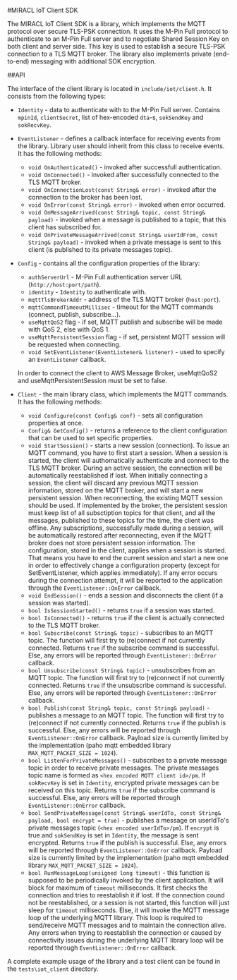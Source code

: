 #MIRACL IoT Client SDK

The MIRACL IoT Client SDK is a library, which implements the MQTT protocol over secure TLS-PSK connection.
It uses the M-Pin Full protocol to authenticate to an M-Pin Full server and to negotiate Shared Session Key
on both client and server side. This key is used to establish a secure TLS-PSK connection to a TLS MQTT
broker. The library also implements private (end-to-end) messaging with additional SOK encryption.

##API

The interface of the client library is located in `include/iot/client.h`. It consists from the following
types:

- `Identity` - data to authenticate with to the M-Pin Full server. Contains `mpinId`, `clientSecret`, list
of hex-encoded `dta`-s, `sokSendKey` and `sokRecvKey`.
- `EventListener` - defines a callback interface for receiving events from the library. Library user should
inherit from this class to receive events. It has the following methods:
    - `void OnAuthenticated()` - invoked after successfull authentication.
    - `void OnConnected()` - invoked after successfully connected to the TLS MQTT broker.
    - `void OnConnectionLost(const String& error)` - invoked after the connection to the broker has been lost.
    - `void OnError(const String& error)` - invoked when error occurred.
    - `void OnMessageArrived(const String& topic, const String& payload)` - invoked when a message is published
to a topic, that this client has subscribed for.
    - `void OnPrivateMessageArrived(const String& userIdFrom, const String& payload)` - invoked when a private
message is sent to this client (is published to its private messages topic).
- `Config` - contains all the configuration properties of the library:
    - `authServerUrl` - M-Pin Full authentication server URL (`http://host:port/path`).
    - `identity` - `Identity` to authenticate with.
    - `mqttTlsBrokerAddr` - address of the TLS MQTT broker (`host:port`).
    - `mqttCommandTimeoutMillisec` - timeout for the MQTT commands (connect, publish, subscribe...).
    - `useMqttQoS2` flag - if set, MQTT publish and subscribe will be made with QoS 2, else with QoS 1.
    - `useMqttPersistentSession` flag - if set, persistent MQTT session will be requested when connecting.
    - `void SetEventListener(EventListener& listener)` - used to specify an `EventListener` callback.

    In order to connect the client to AWS Message Broker, useMqttQoS2 and useMqttPersistentSession must be set to false.

- `Client` - the main library class, which implements the MQTT commands. It has the following methods:
    - `void Configure(const Config& conf)` - sets all configuration properties at once.
    - `Config& GetConfig()` - returns a reference to the client configuration that can be used to set specific
properties.
    - `void StartSession()` - starts a new session (connection). To issue an MQTT command, you have to first
start a session. When a session is started, the client will authomatically authenticate and connect to the TLS
MQTT broker. During an active session, the connection will be automatically reestablished if lost. When initially
connecting a session, the client will discard any previous MQTT session information, stored on the MQTT broker,
and will start a new persistent session. When reconnecting, the existing MQTT session should be used. If
implemented by the broker, the persistent session must keep list of all subsctiption topics for that client, and
all the messages, published to these topics for the time, the client was offline. Any subscriptions, successfully
made during a session, will be automatically restored after reconnecting, even if the MQTT broker does not store
persistent session information. The configuration, stored in the client, applies when a session is started. That
means you have to end the current session and start a new one in order to effectively change a configuration
property (except for SetEventListener, which applies immediately). If any error occurs during the connection
attempt, it will be reported to the application through the `EventListener::OnError` callback.
    - `void EndSession()` - ends a session and disconnects the client (if a session was started).
    - `bool IsSessionStarted()` - returns `true` if a session was started.
    - `bool IsConnected()` - returns `true` if the client is actually connected to the TLS MQTT broker.
    - `bool Subscribe(const String& topic)` - subscribes to an MQTT topic. The function will first try to (re)connect
if not currently connected. Returns `true` if the subscribe command is successful. Else, any errors will be reported
through `EventListener::OnError` callback.
    - `bool Unsubscribe(const String& topic)` - unsubscribes from an MQTT topic. The function will first try to
(re)connect if not currently connected. Returns `true` if the unsubscribe command is successful. Else, any errors
will be reported through `EventListener::OnError` callback.
    - `bool Publish(const String& topic, const String& payload)` - publishes a message to an MQTT topic. The function
will first try to (re)connect if not currently connected. Returns `true` if the publish is successful. Else, any
errors will be reported through `EventListener::OnError` callback. Payload size is currently limited by the
implementation (paho mqtt embedded library `MAX_MQTT_PACKET_SIZE = 1024`).
    - `bool ListenForPrivateMessages()` - subscribes to a private message topic in order to receive private messages.
The private messages topic name is formed as `<hex encoded MQTT client id>/pm`. If `sokRecvKey` is set in `Identity`,
encrypted private messages can be received on this topic. Returns `true` if the subscribe command is successful.
Else, any errors will be reported through `EventListener::OnError` callback.
    - `bool SendPrivateMessage(const String& userIdTo, const String& payload, bool encrypt = true)` - publishes a
message on userIdTo's private messages topic (`<hex encoded userIdTo>/pm`). If `encrypt` is true and `sokSendKey`
is set in `Identity`, the message is sent encrypted. Returns `true` if the publish is successful. Else, any
errors will be reported through `EventListener::OnError` callback. Payload size is currently limited by the
implementation (paho mqtt embedded library `MAX_MQTT_PACKET_SIZE = 1024`).
    - `bool RunMessageLoop(unsigned long timeout)` - this function is supposed to be periodically invoked by the
client application. It will block for maximum of `timeout` milliseconds. It first checks the connection and tries
to reestablish it if lost. If the connection cound not be reestablished, or a session is not started, this function
will just sleep for `timeout` milliseconds. Else, it will invoke the MQTT message loop of the underlying MQTT library.
This loop is required to send/receive MQTT messages and to maintain the connection alive. Any errors when trying to
reestablish the connection or caused by connectivity issues during the underlying MQTT library loop will be reported
through `EventListener::OnError` callback.

A complete example usage of the library and a test client can be found in the `tests\iot_client` directory.
